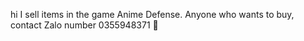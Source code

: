 hi 
I sell items in the game Anime Defense. Anyone who wants to buy, contact Zalo number 0355948371  🤑
